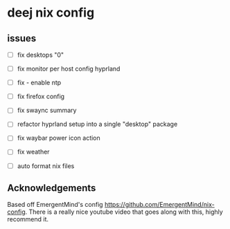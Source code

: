 
# deej nix config

## issues


- [ ] fix desktops "0"
- [ ] fix monitor per host config hyprland
- [ ] fix - enable ntp
- [ ] fix firefox config
- [ ] fix swaync summary
- [ ] refactor hyprland setup into a single "desktop" package
- [ ] fix waybar power icon action
- [ ] fix weather
- [ ] auto format nix files
 

## Acknowledgements

Based off EmergentMind's config https://github.com/EmergentMind/nix-config. There is a really nice youtube video that goes along with this, highly recommend it. 